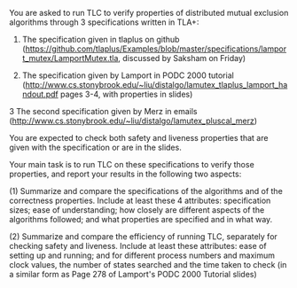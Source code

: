 You are asked to run TLC to verify properties of distributed mutual exclusion algorithms through 3 specifications written in TLA+:

1. The specification given in tlaplus on github (https://github.com/tlaplus/Examples/blob/master/specifications/lamport_mutex/LamportMutex.tla, discussed by Saksham on Friday)

2. The specification given by Lamport in PODC 2000 tutorial (http://www.cs.stonybrook.edu/~liu/distalgo/lamutex_tlaplus_lamport_handout.pdf pages 3-4, with properties in slides)

3 The second specification given by Merz in emails (http://www.cs.stonybrook.edu/~liu/distalgo/lamutex_pluscal_merz)

You are expected to check both safety and liveness properties that are given with the specification or are in the slides.

Your main task is to run TLC on these specifications to verify those properties, and report your results in the following two aspects:

(1) Summarize and compare the specifications of the algorithms and of the correctness properties. Include at least these 4 attributes: specification sizes; ease of understanding; how closely are different aspects of the algorithms followed; and what properties are specified and in what way.

(2) Summarize and compare the efficiency of running TLC, separately for checking safety and liveness. Include at least these attributes: ease of setting up and running; and for different process numbers and maximum clock values, the number of states searched and the time taken to check (in a similar form as Page 278 of Lamport's PODC 2000 Tutorial slides)
